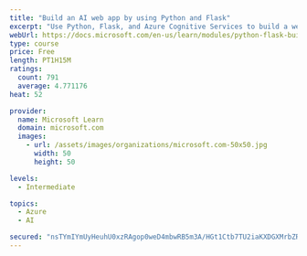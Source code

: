 ```yaml
---
title: "Build an AI web app by using Python and Flask"
excerpt: "Use Python, Flask, and Azure Cognitive Services to build a web app that incorporates AI"
webUrl: https://docs.microsoft.com/en-us/learn/modules/python-flask-build-ai-web-app/
type: course
price: Free
length: PT1H15M
ratings:
  count: 791
  average: 4.771176
heat: 52

provider:
  name: Microsoft Learn
  domain: microsoft.com
  images:
    - url: /assets/images/organizations/microsoft.com-50x50.jpg
      width: 50
      height: 50

levels:
  - Intermediate

topics:
  - Azure
  - AI

secured: "nsTYmIYmUyHeuhU0xzRAgop0weD4mbwRB5m3A/HGt1Ctb7TU2iaKXDGXMrbZRUhVFCGgL2PbSF1/6X8NSnZo4O1ixt0rzUKRuILcyH0ySkqukak6RaCywFQqquSIPc0Z5uBeRL+C+6BOT/7xTwzq2A09AS3ieDg2+zQEhjGsOye3//T0VgLC1kNu08H5h5QFjDEbTYZ7DdVwgme6QwBvND2mp7ltKn37IKyWB9VTMYiohcMj3mQxv2Xq1xsIp+f8zVHZ772GoORNmknuktv+tyMsIu5w7lbF7FmpRoptw2JFIR4JF9PNyUmvUQJkPhy8mPC/UW5IqTWRH8djNOXA1+Wd63p9RZU+rJ6GZ+hFDhGE+dcGzgjJEvVmCwOjv8uM+tym+thwxNRYOJ/S/QitW1WWywYjlInRL7z9C/NgEEo=;iWnl6gkWTBBXxGQW9nE8CQ=="
---
```


